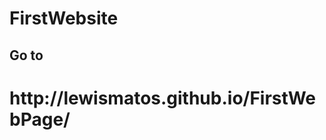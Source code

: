 # FirstWebsite
<html>
<h2> Go to  <h1> http://lewismatos.github.io/FirstWebPage/ </h1> 

</h2>
</html>
